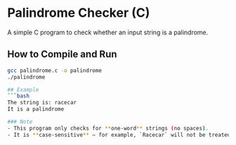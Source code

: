 # Palindrome Checker (C)

A simple C program to check whether an input string is a palindrome.

## How to Compile and Run

```bash
gcc palindrome.c -o palindrome
./palindrome

## Example
```bash
The string is: racecar
It is a palindrome

### Note
- This program only checks for **one-word** strings (no spaces).
- It is **case-sensitive** — for example, `Racecar` will not be treated as a palindrome.

